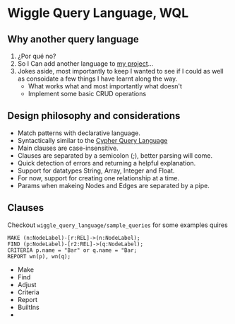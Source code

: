 # Wiggle Query Language, WQL

[//]: # (- Having used [NEO4J]&#40;&#41; for a few years I wanted to create a new database. Not as a replacement but rather to increase my understanding of how they work and experience first hand the design deicions made and how the initial ideas can be improved on.)
## Why another query language
1. ¿Por qué no?
2. So I Can add another language to [my project](https://github.com/whwatkinson/hello_world)...
3. Jokes aside, most importantly to keep I wanted to see if I could as well as consoidate a few things I have learnt along the way.
   - What works what and most importantly what doesn't
   - Implement some basic CRUD operations


## Design philosophy and considerations
- Match patterns with declarative language.
- Syntactically similar to the [Cypher Query Language](https://neo4j.com/developer/cypher/)
- Main clauses are case-insensitive.
- Clauses are separated by a semicolon (;), better parsing will come.
- Quick detection of errors and returning a helpful explanation.
- Support for datatypes String, Array, Integer and Float.
- For now, support for creating one relationship at a time.
- Params when makeing Nodes and Edges are separated by a pipe.

## Clauses

Checkout `wiggle_query_language/sample_queries` for some examples quires


```commandline
MAKE (n:NodeLabel)-[r:REL]->(n:NodeLabel);
FIND (p:NodeLabel)-[r2:REL]->(q:NodeLabel);
CRITERIA p.name = "Bar" or q.name = "Bar;
REPORT wn(p), wn(q);
```

- Make
- Find
- Adjust
- Criteria
- Report
- BuiltIns
-
